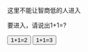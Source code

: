 <html>
<head>
    <meta charset="utf-8">
    <title>赵博凯验证</title>
</head>
<body>
<p>这里不能让智商低的人进入</p>
<p>要进入，请说出1+1=?</p>
<button onclick="window.location.href='https://zhaobokai341.github.io/zhaobokaiguanwang';alert('答对了');">1+1=2
</button>
<button onclick="no();">1+1=3</button>
<script>
    function no(){
        document.write('<h1 style="font-size:30px">403 Forbidden<h1>');
        alert('答错了，哈哈哈');
    }
</script>
</body>
</html>
